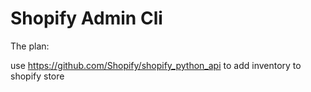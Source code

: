 # Shopify Admin Cli

The plan:

use <https://github.com/Shopify/shopify_python_api> to add inventory to shopify
store
